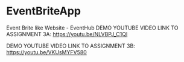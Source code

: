 # EventBriteApp
Event Brite like Website - EventHub
DEMO YOUTUBE VIDEO LINK TO ASSIGNMENT 3A:
https://youtu.be/NLVBPJ_C1QI

DEMO YOUTUBE VIDEO LINK TO ASSIGNMENT 3B:
https://youtu.be/VKUsMYFV580
